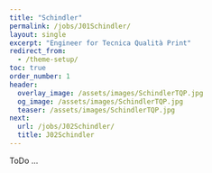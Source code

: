 ```yaml
---
title: "Schindler"
permalink: /jobs/J01Schindler/
layout: single
excerpt: "Engineer for Tecnica Qualità Print"
redirect_from:
  - /theme-setup/
toc: true
order_number: 1
header:
  overlay_image: /assets/images/SchindlerTQP.jpg
  og_image: /assets/images/SchindlerTQP.jpg
  teaser: /assets/images/SchindlerTQP.jpg
next:
  url: /jobs/J02Schindler/
  title: J02Schindler
---
```


ToDo ...